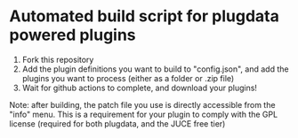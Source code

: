 # Automated build script for plugdata powered plugins

1. Fork this repository
2. Add the plugin definitions you want to build to "config.json", and add the plugins you want to process (either as a folder or .zip file)
3. Wait for github actions to complete, and download your plugins!

Note: after building, the patch file you use is directly accessible from the "info" menu. This is a requirement for your plugin to comply with the GPL license (required for both plugdata, and the JUCE free tier)
